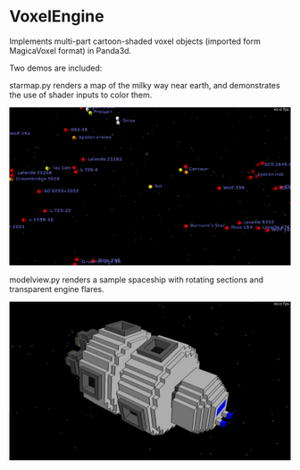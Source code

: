# VoxelEngine
Implements multi-part cartoon-shaded voxel objects (imported form MagicaVoxel format) in Panda3d.

Two demos are included:

starmap.py renders a map of the milky way near earth, and demonstrates the use of shader inputs to color them.

![Star map](starmap.png)

modelview.py renders a sample spaceship with rotating sections and transparent engine flares.

![Ship model](ship.png)

